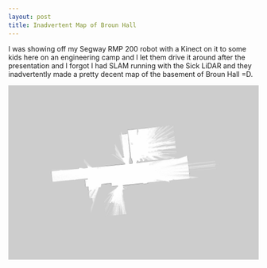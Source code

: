 ```yaml
---
layout: post
title: Inadvertent Map of Broun Hall
---
```


I was showing off my Segway RMP 200 robot with a Kinect on it to some kids here on an engineering camp and I let them drive it around after the presentation and I forgot I had SLAM running with the Sick LiDAR and they inadvertently made a pretty decent map of the basement of Broun Hall =D.

![SLAM Map of the Basement of Broun Hall](/img/map_of_broun.jpeg "SLAM Map of the Basement of Broun Hall")
